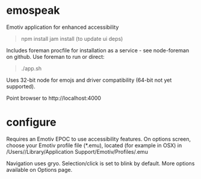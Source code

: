 emospeak
========

Emotiv application for enhanced accessibility

> npm install
> jam install (to update ui deps)

Includes foreman procfile for installation as a service - see node-foreman on github.  Use foreman to run or direct:

> ./app.sh

Uses 32-bit node for emojs and driver compatibility (64-bit not yet supported).

Point browser to http://localhost:4000

configure
=========
Requires an Emotiv EPOC to use accessibility features.  On options screen, choose your Emotiv profile file (*.emu),
located (for example in OSX) in /Users/<username>/Library/Application Support/Emotiv/Profiles/<username>.emu

Navigation uses gryo.  Selection/click is set to blink by default.  More options available on Options page.

